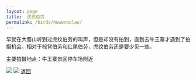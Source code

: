 ```yaml
---
layout: page
title: 	虎纹伯劳
permalink: /birds/huwenbolao/
---
```

早就在大蜀山听到过虎纹伯劳的叫声，但是却没有拍到，直到去牛王寨才遇到了拍摄机会。相对于棕背伯劳和红尾伯劳，虎纹伯劳还是要少见一些。

主要拍摄地点：牛王寨景区停车场附近

![](../picture/虎纹伯劳/DSC_4264-NEF_DxO_DeepPRIME.jpg)
![](../picture/虎纹伯劳/DSC_4264-NEF_DxO_DeepPRIME.jpg)
[返回](../../)